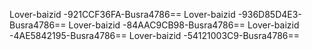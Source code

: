 
Lover-baizid -921CCF36FA-Busra4786==
Lover-baizid -936D85D4E3-Busra4786==
Lover-baizid -84AAC9CB98-Busra4786==
Lover-baizid -4AE5842195-Busra4786==
Lover-baizid -54121003C9-Busra4786==
